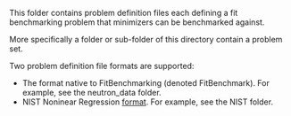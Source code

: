 This folder contains problem definition files each defining a
fit benchmarking problem that minimizers can be benchmarked against.

More specifically a folder or sub-folder of this directory contain a problem set.

Two problem definition file formats are supported:

* The format native to FitBenchmarking (denoted FitBenchmark). For example, see the neutron_data folder.
* NIST Noninear Regression [format](https://www.itl.nist.gov/div898/strd/nls/data/LINKS/DATA/Misra1a.dat). For example, see the NIST folder.
